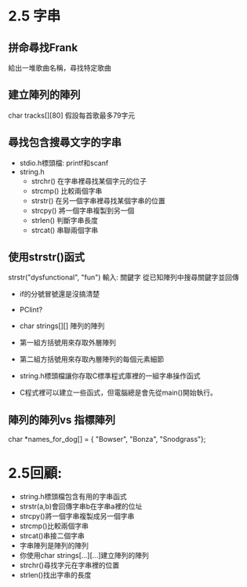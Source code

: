 # 2.5 字串
## 拼命尋找Frank
給出一堆歌曲名稱，尋找特定歌曲
## 建立陣列的陣列
char tracks[][80]
假設每首歌最多79字元
## 尋找包含搜尋文字的字串
- stdio.h標頭檔: printf和scanf
- string.h
  - strchr()
  在字串裡尋找某個字元的位子
  - strcmp()
  比較兩個字串
  - strstr()
  在另一個字串裡尋找某個字串的位置
  - strcpy()
  將一個字串複製到另一個
  - strlen()
  判斷字串長度
  - strcat()
  串聯兩個字串
## 使用strstr()函式
strstr("dysfunctional", "fun")
輸入: 關鍵字
從已知陣列中搜尋關鍵字並回傳
- if的分號冒號還是沒搞清楚
- PClint?
  
- char strings[][] 陣列的陣列
- 第一組方括號用來存取外層陣列
- 第二組方括號用來存取內層陣列的每個元素細節
- string.h標頭檔讓你存取C標準程式庫裡的一組字串操作函式
- C程式裡可以建立一些函式，但電腦總是會先從main()開始執行。
## 陣列的陣列vs 指標陣列
char *names_for_dog[] = {
"Bowser", "Bonza", "Snodgrass"};

# 2.5回顧:
  - string.h標頭檔包含有用的字串函式
  - strstr(a,b)會回傳字串b在字串a裡的位址
  - strcpy()將一個字串複製成另一個字串
  - strcmp()比較兩個字串
  - strcat()串接二個字串
  - 字串陣列是陣列的陣列
  - 你使用char strings[...][...]建立陣列的陣列
  - strchr()尋找字元在字串裡的位置
  - strlen()找出字串的長度

